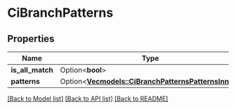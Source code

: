 # CiBranchPatterns

## Properties

Name | Type | Description | Notes
------------ | ------------- | ------------- | -------------
**is_all_match** | Option<**bool**> |  | [optional]
**patterns** | Option<[**Vec<models::CiBranchPatternsPatternsInner>**](CiBranchPatterns_patterns_inner.md)> |  | [optional]

[[Back to Model list]](../README.md#documentation-for-models) [[Back to API list]](../README.md#documentation-for-api-endpoints) [[Back to README]](../README.md)


